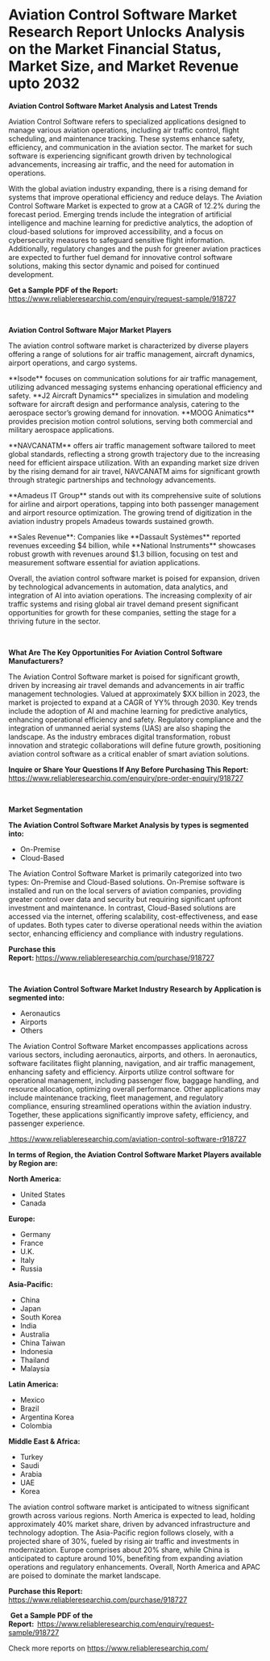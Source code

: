<p><h1>Aviation Control Software Market Research Report Unlocks Analysis on the Market Financial Status, Market Size, and Market Revenue upto 2032</h1></p><p><strong>Aviation Control Software Market Analysis and Latest Trends</strong></p>
<p><p>Aviation Control Software refers to specialized applications designed to manage various aviation operations, including air traffic control, flight scheduling, and maintenance tracking. These systems enhance safety, efficiency, and communication in the aviation sector. The market for such software is experiencing significant growth driven by technological advancements, increasing air traffic, and the need for automation in operations.</p><p>With the global aviation industry expanding, there is a rising demand for systems that improve operational efficiency and reduce delays. The Aviation Control Software Market is expected to grow at a CAGR of 12.2% during the forecast period. Emerging trends include the integration of artificial intelligence and machine learning for predictive analytics, the adoption of cloud-based solutions for improved accessibility, and a focus on cybersecurity measures to safeguard sensitive flight information. Additionally, regulatory changes and the push for greener aviation practices are expected to further fuel demand for innovative control software solutions, making this sector dynamic and poised for continued development.</p></p>
<p><strong>Get a Sample PDF of the Report:&nbsp;</strong> <a href="https://www.reliableresearchiq.com/enquiry/request-sample/918727?utm_campaign=2180&utm_medium=2&utm_source=Github&utm_content=ia&utm_term=07032025&utm_id=aviation-control-software">https://www.reliableresearchiq.com/enquiry/request-sample/918727</a></p>
<p>&nbsp;</p>
<p><strong>Aviation Control Software Major Market Players</strong></p>
<p><p>The aviation control software market is characterized by diverse players offering a range of solutions for air traffic management, aircraft dynamics, airport operations, and cargo systems. </p><p>**Isode** focuses on communication solutions for air traffic management, utilizing advanced messaging systems enhancing operational efficiency and safety. **J2 Aircraft Dynamics** specializes in simulation and modeling software for aircraft design and performance analysis, catering to the aerospace sector’s growing demand for innovation. **MOOG Animatics** provides precision motion control solutions, serving both commercial and military aerospace applications.</p><p>**NAVCANATM** offers air traffic management software tailored to meet global standards, reflecting a strong growth trajectory due to the increasing need for efficient airspace utilization. With an expanding market size driven by the rising demand for air travel, NAVCANATM aims for significant growth through strategic partnerships and technology advancements.</p><p>**Amadeus IT Group** stands out with its comprehensive suite of solutions for airline and airport operations, tapping into both passenger management and airport resource optimization. The growing trend of digitization in the aviation industry propels Amadeus towards sustained growth.</p><p>**Sales Revenue**: Companies like **Dassault Systèmes** reported revenues exceeding $4 billion, while **National Instruments** showcases robust growth with revenues around $1.3 billion, focusing on test and measurement software essential for aviation applications.</p><p>Overall, the aviation control software market is poised for expansion, driven by technological advancements in automation, data analytics, and integration of AI into aviation operations. The increasing complexity of air traffic systems and rising global air travel demand present significant opportunities for growth for these companies, setting the stage for a thriving future in the sector.</p></p>
<p>&nbsp;</p>
<p><strong>What Are The Key Opportunities For Aviation Control Software Manufacturers?</strong></p>
<p><p>The Aviation Control Software market is poised for significant growth, driven by increasing air travel demands and advancements in air traffic management technologies. Valued at approximately $XX billion in 2023, the market is projected to expand at a CAGR of YY% through 2030. Key trends include the adoption of AI and machine learning for predictive analytics, enhancing operational efficiency and safety. Regulatory compliance and the integration of unmanned aerial systems (UAS) are also shaping the landscape. As the industry embraces digital transformation, robust innovation and strategic collaborations will define future growth, positioning aviation control software as a critical enabler of smart aviation solutions.</p></p>
<p><strong>Inquire or Share Your Questions If Any Before Purchasing This Report:</strong> <a href="https://www.reliableresearchiq.com/enquiry/pre-order-enquiry/918727?utm_campaign=2180&utm_medium=2&utm_source=Github&utm_content=ia&utm_term=07032025&utm_id=aviation-control-software">https://www.reliableresearchiq.com/enquiry/pre-order-enquiry/918727</a></p>
<p>&nbsp;</p>
<p><strong>Market Segmentation</strong></p>
<p><strong>The Aviation Control Software Market Analysis by types is segmented into:</strong></p>
<p><ul><li>On-Premise</li><li>Cloud-Based</li></ul></p>
<p><p>The Aviation Control Software Market is primarily categorized into two types: On-Premise and Cloud-Based solutions. On-Premise software is installed and run on the local servers of aviation companies, providing greater control over data and security but requiring significant upfront investment and maintenance. In contrast, Cloud-Based solutions are accessed via the internet, offering scalability, cost-effectiveness, and ease of updates. Both types cater to diverse operational needs within the aviation sector, enhancing efficiency and compliance with industry regulations.</p></p>
<p><strong>Purchase this Report:&nbsp;</strong><a href="https://www.reliableresearchiq.com/purchase/918727?utm_campaign=2180&utm_medium=2&utm_source=Github&utm_content=ia&utm_term=07032025&utm_id=aviation-control-software">https://www.reliableresearchiq.com/purchase/918727</a></p>
<p>&nbsp;</p>
<p><strong>The Aviation Control Software Market Industry Research by Application is segmented into:</strong></p>
<p><ul><li>Aeronautics</li><li>Airports</li><li>Others</li></ul></p>
<p><p>The Aviation Control Software Market encompasses applications across various sectors, including aeronautics, airports, and others. In aeronautics, software facilitates flight planning, navigation, and air traffic management, enhancing safety and efficiency. Airports utilize control software for operational management, including passenger flow, baggage handling, and resource allocation, optimizing overall performance. Other applications may include maintenance tracking, fleet management, and regulatory compliance, ensuring streamlined operations within the aviation industry. Together, these applications significantly improve safety, efficiency, and passenger experience.</p></p>
<p><a href="https://www.reliableresearchiq.com/aviation-control-software-r918727?utm_campaign=2180&utm_medium=2&utm_source=Github&utm_content=ia&utm_term=07032025&utm_id=aviation-control-software">&nbsp;https://www.reliableresearchiq.com/aviation-control-software-r918727</a></p>
<p><strong>In terms of Region, the Aviation Control Software Market Players available by Region are:</strong></p>
<p>
    <p> <strong> North America: </strong>
        <ul>
            <li>United States</li>
            <li>Canada</li>
        </ul>
        </p> 
    <p> <strong> Europe: </strong>
        <ul>
            <li>Germany</li>
            <li>France</li>
            <li>U.K.</li>
            <li>Italy</li>
            <li>Russia</li>
        </ul>
        </p> 
    <p> <strong> Asia-Pacific: </strong>
        <ul>
            <li>China</li>
            <li>Japan</li>
            <li>South Korea</li>
            <li>India</li>
            <li>Australia</li>
            <li>China Taiwan</li>
            <li>Indonesia</li>
            <li>Thailand</li>
            <li>Malaysia</li>
        </ul>
        </p> 
    <p> <strong> Latin America: </strong>
        <ul>
            <li>Mexico</li>
            <li>Brazil</li>
            <li>Argentina Korea</li>
            <li>Colombia</li>
        </ul>
        </p> 
    <p> <strong> Middle East & Africa: </strong>
        <ul>
            <li>Turkey</li>
            <li>Saudi</li>
            <li>Arabia</li>
            <li>UAE</li>
            <li>Korea</li>
        </ul>
    </p>
    </p>
<p><p>The aviation control software market is anticipated to witness significant growth across various regions. North America is expected to lead, holding approximately 40% market share, driven by advanced infrastructure and technology adoption. The Asia-Pacific region follows closely, with a projected share of 30%, fueled by rising air traffic and investments in modernization. Europe comprises about 20% share, while China is anticipated to capture around 10%, benefiting from expanding aviation operations and regulatory enhancements. Overall, North America and APAC are poised to dominate the market landscape.</p></p>
<p><strong>Purchase this Report: </strong><a href="https://www.reliableresearchiq.com/purchase/918727?utm_campaign=2180&utm_medium=2&utm_source=Github&utm_content=ia&utm_term=07032025&utm_id=aviation-control-software">https://www.reliableresearchiq.com/purchase/918727</a></p>
<p>&nbsp;<strong>Get a Sample PDF of the Report:&nbsp;&nbsp;</strong><a href="https://www.reliableresearchiq.com/enquiry/request-sample/918727?utm_campaign=2180&utm_medium=2&utm_source=Github&utm_content=ia&utm_term=07032025&utm_id=aviation-control-software">https://www.reliableresearchiq.com/enquiry/request-sample/918727</a></p>
<p><strong></strong></p>
<p>Check more reports on <a href="https://www.reliableresearchiq.com/?utm_campaign=2180&utm_medium=2&utm_source=Github&utm_content=ia&utm_term=07032025&utm_id=aviation-control-software">https://www.reliableresearchiq.com/</a></p>